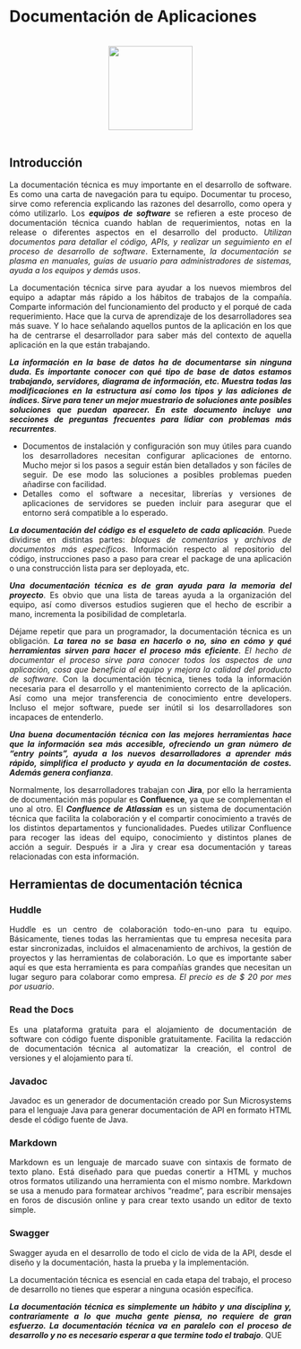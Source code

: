 <div align="justify">

# Documentación de Aplicaciones

</br>

<div align="center">
  <img src="https://www3.gobiernodecanarias.org/medusa/mediateca/ecoescuela/wp-content/uploads/sites/2/2013/11/11-Libro.png" width="150px" />
</div>

</br>

## Introducción

  La documentación técnica es muy importante en el desarrollo de software. Es como una carta de navegación para tu equipo. Documentar tu proceso, sirve como referencia explicando las razones del desarrollo, como opera y cómo utilizarlo. Los ___equipos de software___ se refieren a este proceso de documentación técnica cuando hablan de requerimientos, notas en la release o diferentes aspectos en el desarrollo del producto. _Utilizan documentos para detallar el código, APIs, y realizar un seguimiento en el proceso de desarrollo de software_. Externamente, _la documentación se plasma en manuales, guías de usuario para administradores de sistemas, ayuda a los equipos y demás usos_.

  La documentación técnica sirve para ayudar a los nuevos miembros del equipo a adaptar más rápido a los hábitos de trabajos de la compañía. Comparte información del funcionamiento del producto y el porqué de cada requerimiento. Hace que la curva de aprendizaje de los desarrolladores sea más suave. Y lo hace señalando aquellos puntos de la aplicación en los que ha de centrarse el desarrollador para saber más del contexto de aquella aplicación en la que están trabajando.

  ___La información en la base de datos ha de documentarse sin ninguna duda. Es importante conocer con qué tipo de base de datos estamos trabajando, servidores, diagrama de información, etc. Muestra todas las modificaciones en la estructura así como los tipos y las adiciones de índices. Sirve para tener un mejor muestrario de soluciones ante posibles soluciones que puedan aparecer. En este documento incluye una secciones de preguntas frecuentes para lidiar con problemas más recurrentes___.

  - Documentos de instalación y configuración son muy útiles para cuando los desarrolladores necesitan configurar aplicaciones de entorno. Mucho mejor si los pasos a seguir están bien detallados y son fáciles de seguir. De ese modo las soluciones a posibles problemas pueden añadirse con facilidad.
  - Detalles como el software a necesitar, librerías y versiones de aplicaciones de servidores se pueden incluir para asegurar que el entorno será compatible a lo esperado.

  ___La documentación del código es el esqueleto de cada aplicación___. Puede dividirse en distintas partes: _bloques de comentarios_ y _archivos de documentos más específicos_. Información respecto al repositorio del código, instrucciones paso a paso para crear el package de una aplicación o una construcción lista para ser deployada, etc.

  ___Una documentación técnica es de gran ayuda para la memoria del proyecto___. Es obvio que una lista de tareas ayuda a la organización del equipo, así como diversos estudios sugieren que el hecho de escribir a mano, incrementa la posibilidad de completarla.

  Déjame repetir que para un programador, la documentación técnica es un obligación. ___La tarea no se basa en hacerlo o no, sino en cómo y qué herramientas sirven para hacer el proceso más eficiente___. _El hecho de documentar el proceso sirve para conocer todos los aspectos de una aplicación, cosa que beneficia al equipo y mejora la calidad del producto de software_. Con la documentación técnica, tienes toda la información necesaria para el desarrollo y el mantenimiento correcto de la aplicación. Así como una mejor transferencia de conocimiento entre developers.
  Incluso el mejor software, puede ser inútil si los desarrolladores son incapaces de entenderlo.

  ___Una buena documentación técnica con las mejores herramientas hace que la información sea más accesible, ofreciendo un gran número de “entry points”, ayuda a los nuevos desarrolladores a aprender más rápido, simplifica el producto y ayuda en la documentación de costes. Además genera confianza___.

  Normalmente, los desarrolladores trabajan con __Jira__, por ello la herramienta de documentación más popular es __Confluence__, ya que se complementan el uno al otro. El ___Confluence de Atlassian___ es un sistema de documentación técnica que facilita la colaboración y el compartir conocimiento a través de los distintos departamentos y funcionalidades. Puedes utilizar Confluence para recoger las ideas del equipo, conocimiento y distintos planes de acción a seguir. Después ir a Jira y crear esa documentación y tareas relacionadas con esta información.

## Herramientas de documentación técnica

### Huddle

  Huddle es un centro de colaboración todo-en-uno para tu equipo. Básicamente, tienes todas las herramientas que tu empresa necesita para estar sincronizadas, incluidos el almacenamiento de archivos, la gestión de proyectos y las herramientas de colaboración. Lo que es importante saber aquí es que esta herramienta es para compañías grandes que necesitan un lugar seguro para colaborar como empresa. _El precio es de $ 20 por mes por usuario_.

### Read the Docs

  Es una plataforma gratuita para el alojamiento de documentación de software con código fuente disponible gratuitamente. Facilita la redacción de documentación técnica al automatizar la creación, el control de versiones y el alojamiento para tí.

### Javadoc

  Javadoc es un generador de documentación creado por Sun Microsystems para el lenguaje Java para generar documentación de API en formato HTML desde el código fuente de Java.

### Markdown

  Markdown es un lenguaje de marcado suave con sintaxis de formato de texto plano. Está diseñado para que puedas conertir a HTML y muchos otros formatos utilizando una herramienta con el mismo nombre. Markdown se usa a menudo para formatear archivos “readme”, para escribir mensajes en foros de discusión online y para crear texto usando un editor de texto simple.

### Swagger

  Swagger ayuda en el desarrollo de todo el ciclo de vida de la API, desde el diseño y la documentación, hasta la prueba y la implementación.

  La documentación técnica es esencial en cada etapa del trabajo, el proceso de desarrollo no tienes que esperar a ninguna ocasión específica.

  ___La documentación técnica es simplemente un hábito y una disciplina y, contrariamente a lo que mucha gente piensa, no requiere de gran esfuerzo. La documentación técnica va en paralelo con el proceso de desarrollo y no es necesario esperar a que termine todo el trabajo___.
QUE

